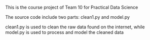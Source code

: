 This is the course project of Team 10 for Practical Data Science

The source code include two parts: clean1.py and model.py

clean1.py is used to clean the raw data found on the internet, while model.py is used to process and model the cleaned data
